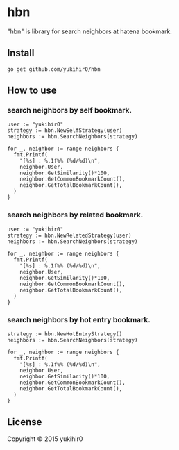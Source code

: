 # hbn

"hbn" is library for search neighbors at hatena bookmark.

## Install

```
go get github.com/yukihir0/hbn
```

## How to use

### search neighbors by self bookmark.

```
user := "yukihir0"
strategy := hbn.NewSelfStrategy(user)
neighbors := hbn.SearchNeighbors(strategy)

for _, neighbor := range neighbors {
  fmt.Printf(
    "[%s] : %.1f%% (%d/%d)\n",
    neighbor.User,
    neighbor.GetSimilarity()*100,
    neighbor.GetCommonBookmarkCount(),
    neighbor.GetTotalBookmarkCount(),
  )
}
```

### search neighbors by related bookmark.

```
user := "yukihir0"
strategy := hbn.NewRelatedStrategy(user)
neighbors := hbn.SearchNeighbors(strategy)

for _, neighbor := range neighbors {
  fmt.Printf(
    "[%s] : %.1f%% (%d/%d)\n",
    neighbor.User,
    neighbor.GetSimilarity()*100,
    neighbor.GetCommonBookmarkCount(),
    neighbor.GetTotalBookmarkCount(),
  )
}
```

### search neighbors by hot entry bookmark.

```
strategy := hbn.NewHotEntryStrategy()
neighbors := hbn.SearchNeighbors(strategy)

for _, neighbor := range neighbors {
  fmt.Printf(
    "[%s] : %.1f%% (%d/%d)\n",
    neighbor.User,
    neighbor.GetSimilarity()*100,
    neighbor.GetCommonBookmarkCount(),
    neighbor.GetTotalBookmarkCount(),
  )
}
```

## License

Copyright &copy; 2015 yukihir0
